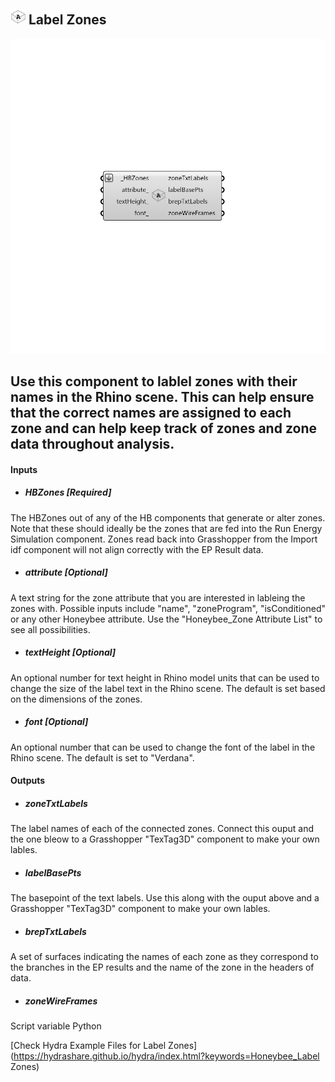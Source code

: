 ## ![](../../images/icons/Label_Zones.png) Label Zones

![](../../images/components/Label_Zones.png)

Use this component to lablel zones with their names in the Rhino scene.  This can help ensure that the correct names are assigned to each zone and can help keep track of zones and zone data throughout analysis.
 -
 

#### Inputs
* ##### HBZones [Required]
The HBZones out of any of the HB components that generate or alter zones.  Note that these should ideally be the zones that are fed into the Run Energy Simulation component.  Zones read back into Grasshopper from the Import idf component will not align correctly with the EP Result data.
* ##### attribute [Optional]
A text string for the zone attribute that you are interested in lableing the zones with.  Possible inputs include "name", "zoneProgram", "isConditioned" or any other Honeybee attribute. Use the "Honeybee_Zone Attribute List" to see all possibilities.
* ##### textHeight [Optional]
An optional number for text height in Rhino model units that can be used to change the size of the label text in the Rhino scene.  The default is set based on the dimensions of the zones.
* ##### font [Optional]
An optional number that can be used to change the font of the label in the Rhino scene. The default is set to "Verdana".

#### Outputs
* ##### zoneTxtLabels
The label names of each of the connected zones.  Connect this ouput and the one bleow to a Grasshopper "TexTag3D" component to make your own lables.
* ##### labelBasePts
The basepoint of the text labels.  Use this along with the ouput above and a Grasshopper "TexTag3D" component to make your own lables.
* ##### brepTxtLabels
A set of surfaces indicating the names of each zone as they correspond to the branches in the EP results and the name of the zone in the headers of data.
* ##### zoneWireFrames
Script variable Python


[Check Hydra Example Files for Label Zones](https://hydrashare.github.io/hydra/index.html?keywords=Honeybee_Label Zones)